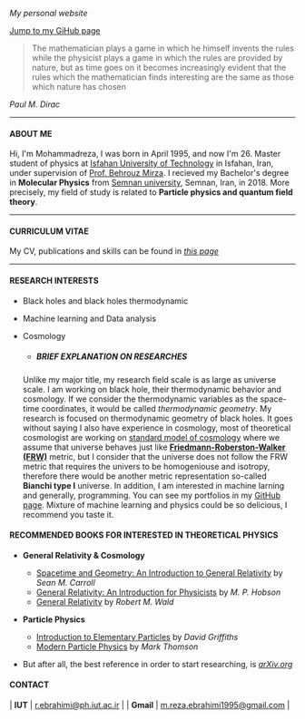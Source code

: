  _My personal website_

[Jump to my GiHub page](https://github.com/mohammadreza-ebrahimi)


> The mathematician plays a game in which he himself invents the rules while the physicist plays a game in which the rules are provided by nature, but as time 
goes on it becomes increasingly evident that the rules which the mathematician finds interesting are the same as those which nature has chosen 

 _Paul M. Dirac_
 
***

#### ABOUT ME 
Hi, I'm Mohammadreza, I was born in April 1995, and now I'm 26. Master student of physics at [Isfahan University of Technology](https://english.iut.ac.ir) in Isfahan, Iran, under supervision of [Prof. Behrouz Mirza](https://mirza.iut.ac.ir/). I recieved my Bachelor's degree in **Molecular Physics** from [Semnan university](http://english.semnan.ac.ir/), Semnan, Iran, in 2018. More precisely, my field of study is related to **Particle physics and quantum field theory**. 

***
#### CURRICULUM VITAE  
My CV, publications and skills can be found in [_this page_](CV.md)

***
#### RESEARCH INTERESTS  
- Black holes and black holes thermodynamic
- Machine learning and Data analysis
- Cosmology

  - ##### BRIEF EXPLANATION ON RESEARCHES  
  Unlike my major title, my research field scale is as large as universe scale. I am working on black hole, their thermodynamic behavior and cosmology. If we  consider the thermodynamic variables as the space-time coordinates, it would be called _thermodynamic geometry_. My research is focused on thermodynamic geometry of black holes. It goes without saying I also have experience in cosmology, most of theoretical cosmologist are working on [standard model of cosmology](https://www.intechopen.com/books/redefining-standard-model-cosmology/introductory-chapter-standard-model-of-cosmology) where we assume that universe behaves just like [**Friedmann-Roberston-Walker (FRW)**](https://en.wikipedia.org/wiki/Friedmann–Lemaître–Robertson–Walker_metric) metric, but I consider that the universe does not follow the FRW metric that requires the univers to be homogeniouse and isotropy, therefore there would be another metric representation so-called **Bianchi type I** universe. In addition, I am interested in machine larning and generally, programming. You can see my portfolios in my [GitHub page](https://github.com/mohammadreza-ebrahimi). Mixture of machine learning and physics could be so delicious, I recommend you taste it. 

#### RECOMMENDED BOOKS FOR INTERESTED IN THEORETICAL PHYSICS

- **General Relativity & Cosmology**
  - [Spacetime and Geometry: An Introduction to General Relativity](https://www.amazon.com/Spacetime-Geometry-Introduction-General-Relativity/dp/0805387323) by _Sean M. Carroll_
  - [General Relativity: An Introduction for Physicists](https://www.amazon.com/General-Relativity-Introduction-Physicists-Hobson/dp/0521829518) by _M. P. Hobson_
  - [General Relativity](https://www.amazon.com/General-Relativity-Robert-M-Wald/dp/0226870332) by  _Robert M. Wald_ 

- **Particle Physics**
  - [Introduction to Elementary Particles](https://www.amazon.com/Introduction-Elementary-Particles-David-Griffiths/dp/3527406018) by _David Griffiths_
  - [Modern Particle Physics](https://www.amazon.com/Modern-Particle-Physics-Mark-Thomson/dp/1107034264) by _Mark Thomson_  
 
- But after all, the best reference in order to start researching, is [_arXiv.org_](https://arXiv.org)

#### CONTACT


|  **IUT** | r.ebrahimi@ph.iut.ac.ir   | 
|  **Gmail** |  m.reza.ebrahimi1995@gmail.com | 


